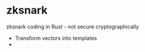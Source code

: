 # zksnark
zksnark coding in Rust - not secure cryptographically 

- Transform vectors into templates
- 